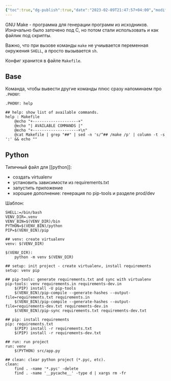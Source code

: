 ```yaml
---
{"toc":true,"dg-publish":true,"date":"2023-02-09T21:47:57+04:00","modified_at":"2023-04-13T17:11:05+04:00","permalink":"/makefile/","dgPassFrontmatter":true}
---
```


GNU Make - программа для генерации программ из исходников. Изначально было заточено под C, но потом стали использовать и как файлик под скрипты.

Важно, что при вызове команды `make` не учиывается переменная окружения `SHELL`, а просто вызывается `sh`.

Конфиг хранится в файле `Makefile`.

## Base

Команда, чтобы вывести другие команды плюс сразу напоминаем про `.PHONY`:

```
.PHONY: help

## help: show list of available commands.
help : Makefile
	@echo "+--------------------+"
	@echo "| AVAILABLE COMMANDS |"
	@echo "+--------------------+\n"
	@cat Makefile | grep "##" | sed -n 's/^## /make /p' | column -t -s ':' && echo ""
```

## Python

Типичный файл для [[python]]:
- создать virtualenv
- установить зависимости из requirements.txt
- запустить приложение
- хорошее дополнение: генерация по pip-tools и разделе prod/dev

Шаблон:
```make
SHELL:=/bin/bash
VENV_DIR=.venv
VENV_BIN=$(VENV_DIR)/bin
PYTHON=$(VENV_BIN)/python
PIP=$(VENV_BIN)/pip

## venv: create virtualenv
venv: $(VENV_DIR)

$(VENV_DIR):
	python -m venv $(VENV_DIR)

## setup: init project - create virtualenv, install requirements
setup: venv pip

## pip-tools: generate requirements.txt and sync with virtualenv
pip-tools: venv requirements.in requirements-dev.in
	$(PIP) install -U pip-tools
	$(VENV_BIN)/pip-compile --generate-hashes --output-file=requirements.txt requirements.in
	$(VENV_BIN)/pip-compile --generate-hashes --output-file=requirements-dev.txt requirements-dev.in
	$(VENV_BIN)/pip-sync requirements.txt requirements-dev.txt

## pip: install requirements
pip: requirements.txt
	$(PIP) install -r requirements.txt
	$(PIP) install -r requirements-dev.txt

## run: run project
run: venv
	$(PYTHON) src/app.py

## clean: clear python project (*.pyc, etc).
clean:
	find . -name '*.pyc' -delete
	find . -name '__pycache__' -type d | xargs rm -fr
```
